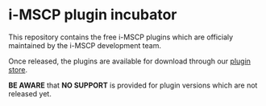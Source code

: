 # i-MSCP plugin incubator

This repository contains the free i-MSCP plugins which are officialy maintained by the i-MSCP development team.

Once released, the plugins are available for download through our [plugin store](http://i-mscp.net/filebase/index.php/Filebase/).

**BE AWARE** that **NO SUPPORT** is provided for plugin versions which are not released yet.
